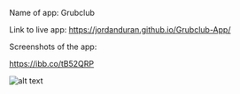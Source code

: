 Name of app: Grubclub

Link to live app: https://jordanduran.github.io/Grubclub-App/

Screenshots of the app:

https://ibb.co/tB52QRP

![alt text](https://ibb.co/tB52QRP)

